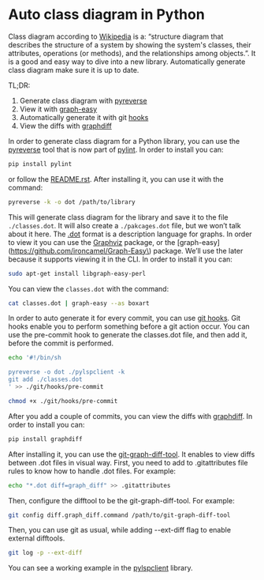 # Auto class diagram in Python

Class diagram according to [Wikipedia](https://en.wikipedia.org/wiki/Class_diagram) is a: “structure diagram that describes the structure of a system by showing the system's classes, their attributes, operations (or methods), and the relationships among objects.”. It is a good and easy way to dive into a new library. Automatically generate class diagram make sure it is up to date.

TL;DR:
1. Generate class diagram with [pyreverse](https://pypi.org/project/pyreverse/)
1. View it with [graph-easy](https://github.com/ironcamel/Graph-Easy)
1. Automatically generate it with git [hooks](https://git-scm.com/book/en/v2/Customizing-Git-Git-Hooks)
1. View the diffs with [graphdiff](https://pypi.org/project/graphdiff/)


In order to generate class diagram for a Python library, you can use the [pyreverse](https://pypi.org/project/pyreverse/) tool that is now part of [pylint](https://pypi.org/project/pylint/). In order to install you can:
```bash
pip install pylint
```
or follow the [README.rst](https://github.com/PyCQA/pylint/blob/master/README.rst). After installing it, you can use it with the command:
```bash
pyreverse -k -o dot /path/to/library
```
This will generate class diagram for the library and save it to the file `./classes.dot`. It will also create a `./pakcages.dot` file, but we won’t talk about it here. The [.dot](https://en.wikipedia.org/wiki/DOT_(graph_description_language)) format is a description language for graphs. In order to view it you can use the [Graphviz](https://en.wikipedia.org/wiki/Graphviz) package, or the [graph-easy](https://github.com/ironcamel/Graph-Easy\) package. We’ll use the later because it supports viewing it in the CLI. In order to install it you can:
```bash
sudo apt-get install libgraph-easy-perl
```
You can view the `classes.dot` with the command:
```bash
cat classes.dot | graph-easy --as boxart
```
In order to auto generate it for every commit, you can use [git hooks](https://git-scm.com/book/en/v2/Customizing-Git-Git-Hooks). Git hooks enable you to perform something before a git action occur. You can use the pre-commit hook to generate the classes.dot file, and then add it, before the commit is performed.
```bash
echo '#!/bin/sh

pyreverse -o dot ./pylspclient -k
git add ./classes.dot
' >> ./git/hooks/pre-commit

chmod +x ./git/hooks/pre-commit
```
After you add a couple of commits, you can view the diffs with [graphdiff](https://github.com/yeger00/graph-diff). In order to install you can:
```bash
pip install graphdiff
```
After installing it, you can use the [git-graph-diff-tool](https://github.com/yeger00/graph-diff#git-graph-diff-tool). It enables to view diffs between .dot files in visual way. First, you need to add to .gitattributes file rules to know how to handle .dot files. For example:

```bash
echo "*.dot diff=graph_diff" >> .gitattributes
```
Then, configure the difftool to be the git-graph-diff-tool. For example:
```bash
git config diff.graph_diff.command /path/to/git-graph-diff-tool
```
Then, you can use git as usual, while adding --ext-diff flag to enable external difftools.
```bash
git log -p --ext-diff
```


You can see a working example in the [pylspclient](https://github.com/yeger00/pylspclient/blob/master/classes.dot) library.
